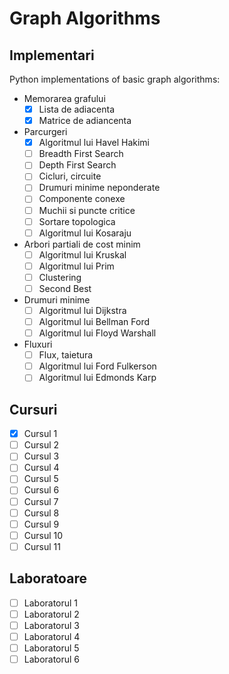 # Graph Algorithms

## Implementari

Python implementations of basic graph algorithms:
- Memorarea grafului
    - [x] Lista de adiacenta
    - [x] Matrice de adiancenta
 - Parcurgeri
    - [x] Algoritmul lui Havel Hakimi
    - [ ] Breadth First Search
    - [ ] Depth First Search
    - [ ] Cicluri, circuite
    - [ ] Drumuri minime neponderate
    - [ ] Componente conexe
    - [ ] Muchii si puncte critice
    - [ ] Sortare topologica
    - [ ] Algoritmul lui Kosaraju
 - Arbori partiali de cost minim
    - [ ] Algoritmul lui Kruskal
    - [ ] Algoritmul lui Prim
    - [ ] Clustering
    - [ ] Second Best
 - Drumuri minime
    - [ ] Algoritmul lui Dijkstra
    - [ ] Algoritmul lui Bellman Ford
    - [ ] Algoritmul lui Floyd Warshall
 - Fluxuri
    - [ ] Flux, taietura
    - [ ] Algoritmul lui Ford Fulkerson
    - [ ] Algoritmul lui Edmonds Karp
    
 ## Cursuri
- [x] Cursul 1
- [ ] Cursul 2
- [ ] Cursul 3
- [ ] Cursul 4
- [ ] Cursul 5
- [ ] Cursul 6
- [ ] Cursul 7
- [ ] Cursul 8
- [ ] Cursul 9
- [ ] Cursul 10
- [ ] Cursul 11

## Laboratoare
- [ ] Laboratorul 1
- [ ] Laboratorul 2
- [ ] Laboratorul 3
- [ ] Laboratorul 4
- [ ] Laboratorul 5
- [ ] Laboratorul 6
